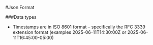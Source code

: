 #Json Format

###Data types

- Timestamps are in ISO 8601 format – specifically the RFC 3339 extension format (examples 2025-06-11T14:30:00Z or 2025-06-11T16:45:00-05:00)